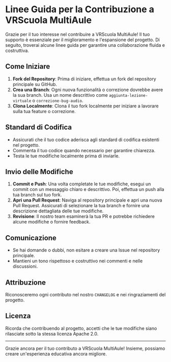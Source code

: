 # Linee Guida per la Contribuzione a VRScuola MultiAule

Grazie per il tuo interesse nel contribuire a VRScuola MultiAule! Il tuo supporto è essenziale per il miglioramento e
l'espansione del progetto. Di seguito, troverai alcune linee guida per garantire una collaborazione fluida e
costruttiva.

## Come Iniziare

1. **Fork del Repository**: Prima di iniziare, effettua un fork del repository principale su GitHub.
2. **Crea una Branch**: Ogni nuova funzionalità o correzione dovrebbe avere la sua branch. Usa un nome descrittivo
   come `aggiunta-lezione-virtuale` o `correzione-bug-audio`.
3. **Clona Localmente**: Clona il tuo fork localmente per iniziare a lavorare sulla tua feature o correzione.

## Standard di Codifica

- Assicurati che il tuo codice aderisca agli standard di codifica esistenti nel progetto.
- Commenta il tuo codice quando necessario per garantire chiarezza.
- Testa le tue modifiche localmente prima di inviarle.

## Invio delle Modifiche

1. **Commit e Push**: Una volta completate le tue modifiche, esegui un commit con un messaggio chiaro e descrittivo.
   Poi, effettua un push alla tua branch sul tuo fork.
2. **Apri una Pull Request**: Naviga al repository principale e apri una nuova Pull Request. Assicurati di selezionare
   la tua branch e fornire una descrizione dettagliata delle tue modifiche.
3. **Revisione**: Il nostro team esaminerà la tua PR e potrebbe richiedere alcune modifiche o fornire feedback.

## Comunicazione

- Se hai domande o dubbi, non esitare a creare una Issue nel repository principale.
- Mantieni un tono rispettoso e costruttivo nei commenti e nelle discussioni.

## Attribuzione

Riconosceremo ogni contributo nel nostro `CHANGELOG` e nei ringraziamenti del progetto.

## Licenza

Ricorda che contribuendo al progetto, accetti che le tue modifiche siano rilasciate sotto la stessa licenza Apache 2.0.

---

Grazie ancora per il tuo contributo a VRScuola MultiAule! Insieme, possiamo creare un'esperienza educativa ancora
migliore.

